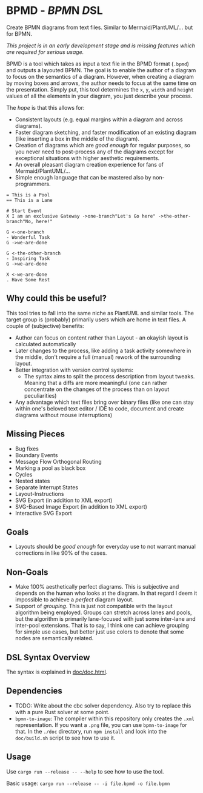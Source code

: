 # BPMD - *BPM*N *D*SL

Create BPMN diagrams from text files. Similar to Mermaid/PlantUML/... but for BPMN.

*This project is in an early development stage and is missing features which are required for serious usage.*

BPMD is a tool which takes as input a text file in the BPMD format (`.bpmd`) and outputs a layouted
BPMN. The goal is to enable the author of a diagram to focus on the semantics of a diagram. However,
when creating a diagram by moving boxes and arrows, the author needs to focus at the same time on
the presentation. Simply put, this tool determines the `x`, `y`, `width` and `height` values of all
the elements in your diagram, you just describe your process.

The *hope* is that this allows for:

* Consistent layouts (e.g. equal margins within a diagram and across diagrams).
* Faster diagram sketching, and faster modification of an existing diagram (like inserting a box in
  the middle of the diagram).
* Creation of diagrams which are *good enough* for regular purposes, so you never need to
  post-process any of the diagrams except for exceptional situations with higher aesthetic
  requirements.
* An overall pleasant diagram creation experience for fans of Mermaid/PlantUML/...
* Simple enough language that can be mastered also by non-programmers.

```
= This is a Pool
== This is a Lane

# Start Event
X I am an exclusive Gateway ->one-branch"Let's Go here" ->the-other-branch"No, here!"

G <-one-branch
- Wonderful Task
G ->we-are-done

G <-the-other-branch
- Inspiring Task
G ->we-are-done

X <-we-are-done
. Have Some Rest
```

## Why could this be useful?

This tool tries to fall into the same niche as PlantUML and similar tools. The target group is (probably) primarily users which are home in text files. A couple of (subjective) benefits:

* Author can focus on content rather than Layout - an okayish layout is calculated automatically
* Later changes to the process, like adding a task activity somewhere in the middle, don't require a full (manual) rework of the surrounding layout.
* Better integration with version control systems:
  * The syntax aims to split the process description from layout tweaks. Meaning that a diffs are more meaningful (one can rather concentrate on the changes of the process than on layout peculiarities)
* Any advantage which text files bring over binary files (like one can stay within one's beloved text editor / IDE to code, document and create diagrams without mouse interruptions)

## Missing Pieces

* Bug fixes
* Boundary Events
* Message Flow Orthogonal Routing
* Marking a pool as black box
* Cycles
* Nested states
* Separate Interrupt States
* Layout-Instructions
* SVG Export (in addition to XML export)
* SVG-Based Image Export (in addition to XML export)
* Interactive SVG Export

## Goals

* Layouts should be *good enough* for everyday use to not warrant manual corrections in like 90% of
  the cases.

## Non-Goals

* Make 100% aesthetically perfect diagrams. This is subjective and depends on the human who looks at
  the diagram. In that regard I deem it impossible to achieve a *perfect* diagram layout.
* Support of *grouping*. This is just not compatible with the layout algorithm being employed.
  Groups can stretch across lanes and pools, but the algorithm is primarily lane-focused with just
  some inter-lane and inter-pool extensions. That is to say, I think one can achieve grouping for
  simple use cases, but better just use colors to denote that some nodes are semantically related.

## DSL Syntax Overview

The syntax is explained in [doc/doc.html](doc/doc.html).

## Dependencies

* TODO: Write about the cbc solver dependency. Also try to replace this with a pure Rust solver at some point.
* `bpmn-to-image`: The compiler within this repository only creates the `.xml` representation. If you want a `.png` file, you can use `bpmn-to-image` for that. In the `./doc` directory, run `npm install` and look into the `doc/build.sh` script to see how to use it.

## Usage

Use `cargo run --release -- --help` to see how to use the tool.

Basic usage: `cargo run --release -- -i file.bpmd -o file.bpmn`
